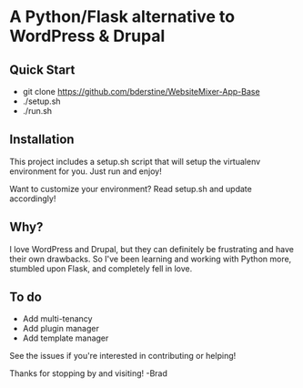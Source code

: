 # A Python/Flask alternative to WordPress & Drupal

## Quick Start

* git clone https://github.com/bderstine/WebsiteMixer-App-Base
* ./setup.sh
* ./run.sh

## Installation

This project includes a setup.sh script that will setup the virtualenv environment for you. Just run and enjoy!

Want to customize your environment? Read setup.sh and update accordingly!

## Why?

I love WordPress and Drupal, but they can definitely be frustrating and have their own drawbacks. So I've been learning and working with Python more, stumbled upon Flask, and completely fell in love.

## To do

* Add multi-tenancy
* Add plugin manager
* Add template manager

See the issues if you're interested in contributing or helping!

Thanks for stopping by and visiting! -Brad

